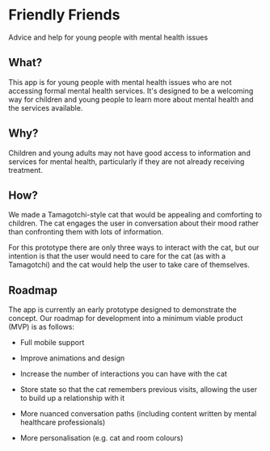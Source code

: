 # Friendly Friends

Advice and help for young people with mental health issues

## What?

This app is for young people with mental health issues who are not accessing formal mental health services. It's designed to be a welcoming way for children and young people to learn more about mental health and the services available.

## Why?

Children and young adults may not have good access to information and services for mental health, particularly if they are not already receiving treatment.

## How?

We made a Tamagotchi-style cat that would be appealing and comforting to children. The cat engages the user in conversation about their mood rather than confronting them with lots of information.

For this prototype there are only three ways to interact with the cat, but our intention is that the user would need to care for the cat (as with a Tamagotchi) and the cat would help the user to take care of themselves.

## Roadmap

The app is currently an early prototype designed to demonstrate the concept. Our roadmap for development into a minimum viable product (MVP) is as follows:

* Full mobile support

* Improve animations and design

* Increase the number of interactions you can have with the cat

* Store state so that the cat remembers previous visits, allowing the user to build up a relationship with it

* More nuanced conversation paths (including content written by mental healthcare professionals)

* More personalisation (e.g. cat and room colours)